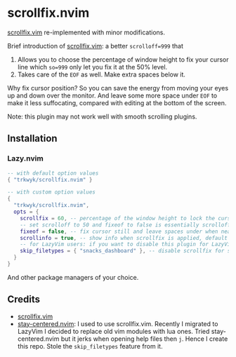 # scrollfix.nvim

[scrollfix.vim](https://github.com/vim-scripts/scrollfix) re-implemented with minor modifications.

Brief introduction of [scrollfix.vim](https://github.com/vim-scripts/scrollfix): a better `scrolloff=999` that

  1. Allows you to choose the percentage of window height to fix your cursor line which `so=999` only let you fix it at the 50% level.
  2. Takes care of the `EOF` as well. Make extra spaces below it.

Why fix cursor position? So you can save the energy from moving your eyes up and down over the monitor. And leave some more space under `EOF` to make it less suffocating, compared with editing at the bottom of the screen.

Note: this plugin may not work well with smooth scrolling plugins.

## Installation

### Lazy.nvim

```lua
-- with default option values
{ "trkwyk/scrollfix.nvim" }

-- with custom option values
{
  "trkwyk/scrollfix.nvim",
  opts = {
    scrollfix = 60, -- percentage of the window height to lock the cursor, default to 50
    -- set scrolloff to 50 and fixeof to false is essentially scrolloff=999
    fixeof = false, -- fix cursor still and leave spaces under when near EOF, default to true
    scrollinfo = true, -- show info when scrollfix is applied, default to false
    -- for LazyVim users: if you want to disable this plugin for LazyVim dashboard, use this
    skip_filetypes = { "snacks_dashboard" }, -- disable scrollfix for specified file types, default to {}
  }
}
```

And other package managers of your choice.

## Credits

* [scrollfix.vim](https://github.com/vim-scripts/scrollfix)
* [stay-centered.nvim](https://github.com/arnamak/stay-centered.nvim): I used to use scrollfix.vim. Recently I migrated to LazyVim I decided to replace old vim modules with lua ones. Tried stay-centered.nvim but it jerks when opening help files then `j`. Hence I create this repo. Stole the `skip_filetypes` feature from it.
